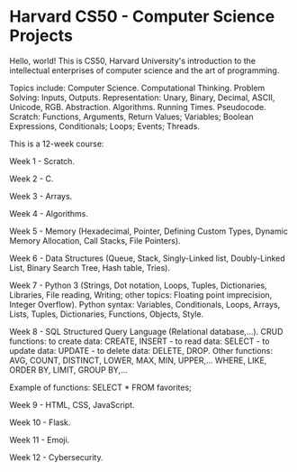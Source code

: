 # Harvard CS50 - Computer Science Projects
Hello, world! This is CS50, Harvard University's introduction to the intellectual enterprises of computer science and the art of programming.

Topics include: Computer Science. Computational Thinking. Problem Solving: Inputs, Outputs. Representation: Unary, Binary, Decimal, ASCII, Unicode, RGB. Abstraction. Algorithms. Running Times. Pseudocode. Scratch: Functions, Arguments, Return Values; Variables; Boolean Expressions, Conditionals; Loops; Events; Threads.

This is a 12-week course:

Week 1 - Scratch.

Week 2 - C.

Week 3 - Arrays.

Week 4 - Algorithms.

Week 5 - Memory (Hexadecimal, Pointer, Defining Custom Types, Dynamic Memory Allocation, Call Stacks, File Pointers).

Week 6 - Data Structures (Queue, Stack, Singly-Linked list, Doubly-Linked List, Binary Search Tree, Hash table, Tries).

Week 7 - Python 3 (Strings, Dot notation, Loops, Tuples, Dictionaries, Libraries, File reading, Writing; other topics: Floating point imprecision, Integer Overflow).
Python syntax: Variables, Conditionals, Loops, Arrays, Lists, Tuples, Dictionaries, Functions, Objects, Style.

Week 8 - SQL Structured Query Language (Relational database,...).
CRUD functions: 
        to create data: CREATE, INSERT
      - to read data: SELECT
      - to update data: UPDATE
      - to delete data: DELETE, DROP.
 Other functions: AVG, COUNT, DISTINCT, LOWER, MAX, MIN, UPPER,...
WHERE, LIKE, ORDER BY, LIMIT, GROUP BY,...

Example of functions:
SELECT * FROM favorites;

Week 9 - HTML, CSS, JavaScript.

Week 10 - Flask.

Week 11 - Emoji.

Week 12 - Cybersecurity.


